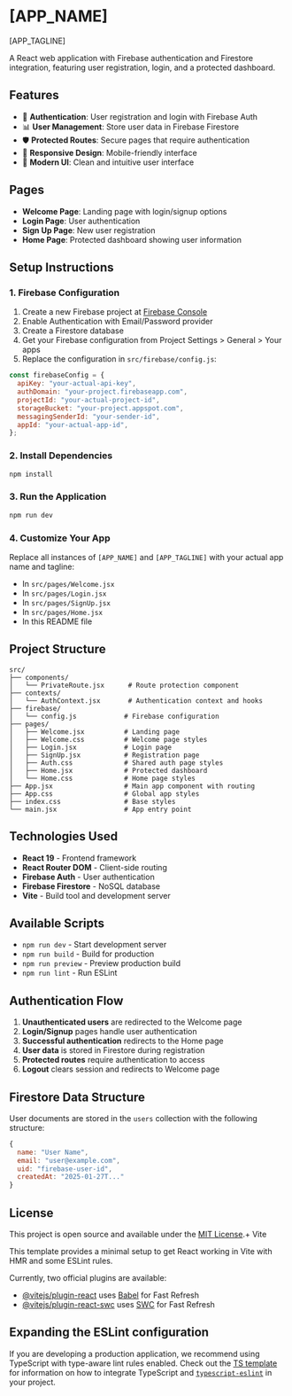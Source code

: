 # [APP_NAME]

[APP_TAGLINE]

A React web application with Firebase authentication and Firestore integration, featuring user registration, login, and a protected dashboard.

## Features

- 🔐 **Authentication**: User registration and login with Firebase Auth
- 📊 **User Management**: Store user data in Firebase Firestore
- 🛡️ **Protected Routes**: Secure pages that require authentication
- 📱 **Responsive Design**: Mobile-friendly interface
- 🎨 **Modern UI**: Clean and intuitive user interface

## Pages

- **Welcome Page**: Landing page with login/signup options
- **Login Page**: User authentication
- **Sign Up Page**: New user registration
- **Home Page**: Protected dashboard showing user information

## Setup Instructions

### 1. Firebase Configuration

1. Create a new Firebase project at [Firebase Console](https://console.firebase.google.com/)
2. Enable Authentication with Email/Password provider
3. Create a Firestore database
4. Get your Firebase configuration from Project Settings > General > Your apps
5. Replace the configuration in `src/firebase/config.js`:

```javascript
const firebaseConfig = {
  apiKey: "your-actual-api-key",
  authDomain: "your-project.firebaseapp.com",
  projectId: "your-actual-project-id",
  storageBucket: "your-project.appspot.com",
  messagingSenderId: "your-sender-id",
  appId: "your-actual-app-id",
};
```

### 2. Install Dependencies

```bash
npm install
```

### 3. Run the Application

```bash
npm run dev
```

### 4. Customize Your App

Replace all instances of `[APP_NAME]` and `[APP_TAGLINE]` with your actual app name and tagline:

- In `src/pages/Welcome.jsx`
- In `src/pages/Login.jsx`
- In `src/pages/SignUp.jsx`
- In `src/pages/Home.jsx`
- In this README file

## Project Structure

```
src/
├── components/
│   └── PrivateRoute.jsx      # Route protection component
├── contexts/
│   └── AuthContext.jsx       # Authentication context and hooks
├── firebase/
│   └── config.js            # Firebase configuration
├── pages/
│   ├── Welcome.jsx          # Landing page
│   ├── Welcome.css          # Welcome page styles
│   ├── Login.jsx            # Login page
│   ├── SignUp.jsx           # Registration page
│   ├── Auth.css             # Shared auth page styles
│   ├── Home.jsx             # Protected dashboard
│   └── Home.css             # Home page styles
├── App.jsx                  # Main app component with routing
├── App.css                  # Global app styles
├── index.css                # Base styles
└── main.jsx                 # App entry point
```

## Technologies Used

- **React 19** - Frontend framework
- **React Router DOM** - Client-side routing
- **Firebase Auth** - User authentication
- **Firebase Firestore** - NoSQL database
- **Vite** - Build tool and development server

## Available Scripts

- `npm run dev` - Start development server
- `npm run build` - Build for production
- `npm run preview` - Preview production build
- `npm run lint` - Run ESLint

## Authentication Flow

1. **Unauthenticated users** are redirected to the Welcome page
2. **Login/Signup** pages handle user authentication
3. **Successful authentication** redirects to the Home page
4. **User data** is stored in Firestore during registration
5. **Protected routes** require authentication to access
6. **Logout** clears session and redirects to Welcome page

## Firestore Data Structure

User documents are stored in the `users` collection with the following structure:

```javascript
{
  name: "User Name",
  email: "user@example.com",
  uid: "firebase-user-id",
  createdAt: "2025-01-27T..."
}
```

## License

This project is open source and available under the [MIT License](LICENSE).+ Vite

This template provides a minimal setup to get React working in Vite with HMR and some ESLint rules.

Currently, two official plugins are available:

- [@vitejs/plugin-react](https://github.com/vitejs/vite-plugin-react/blob/main/packages/plugin-react) uses [Babel](https://babeljs.io/) for Fast Refresh
- [@vitejs/plugin-react-swc](https://github.com/vitejs/vite-plugin-react/blob/main/packages/plugin-react-swc) uses [SWC](https://swc.rs/) for Fast Refresh

## Expanding the ESLint configuration

If you are developing a production application, we recommend using TypeScript with type-aware lint rules enabled. Check out the [TS template](https://github.com/vitejs/vite/tree/main/packages/create-vite/template-react-ts) for information on how to integrate TypeScript and [`typescript-eslint`](https://typescript-eslint.io) in your project.
